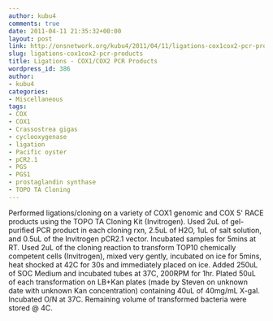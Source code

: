 ```yaml
---
author: kubu4
comments: true
date: 2011-04-11 21:35:32+00:00
layout: post
link: http://onsnetwork.org/kubu4/2011/04/11/ligations-cox1cox2-pcr-products/
slug: ligations-cox1cox2-pcr-products
title: Ligations - COX1/COX2 PCR Products
wordpress_id: 386
author:
- kubu4
categories:
- Miscellaneous
tags:
- COX
- COX1
- Crassostrea gigas
- cyclooxygenase
- ligation
- Pacific oyster
- pCR2.1
- PGS
- PGS1
- prostaglandin synthase
- TOPO TA Cloning
---
```


Performed ligations/cloning on a variety of COX1 genomic and COX 5' RACE products using the TOPO TA Cloning Kit (Invitrogen). Used 2uL of gel-purified PCR product in each cloning rxn, 2.5uL of H2O, 1uL of salt solution, and 0.5uL of the Invitrogen pCR2.1 vector. Incubated samples for 5mins at RT. Used 2uL of the cloning reaction to transform TOP10 chemically competent cells (Invitrogen), mixed very gently, incubated on ice for 5mins, heat shocked at 42C for 30s and immediately placed on ice. Added 250uL of SOC Medium and incubated tubes at 37C, 200RPM for 1hr. Plated 50uL of each transformation on LB+Kan plates (made by Steven on unknown date with unknown Kan concentration) containing 40uL of 40mg/mL X-gal. Incubated O/N at 37C. Remaining volume of transformed bacteria were stored @ 4C.
